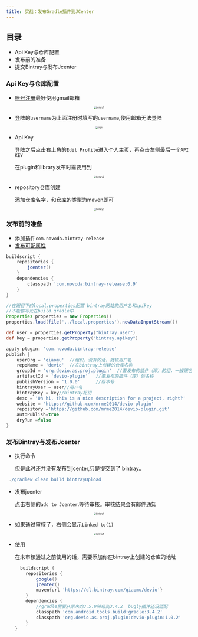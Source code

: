 ```yaml
---
title: 实战：发布Gradle插件到JCenter
---
```


<!--more-->

## 目录

- Api Key与仓库配置
- 发布前的准备
- 提交Bintray与发布Jcenter



### Api Key与仓库配置

- [账号注册](https://bintray.com/signup/oss)最好使用gmail邮箱

<center><img src="/imgs/gradle/bintary1.jpeg" alt="bintary1" style="zoom: 40%;" /></center>

- 登陆的`username`为上面注册时填写的`username`,使用邮箱无法登陆

<center><img src="/imgs/gradle/sigin.jpeg" alt="sigin" style="zoom:40%;"/></center>

- Api Key

  登陆之后点击右上角的`Edit Profile`进入个人主页，再点击左侧最后一个`API KEY`

  在plugin和library发布时需要用到

<center><img src="/imgs/gradle/bintary2.jpeg" alt="bintary2" style="zoom:40%;" /></center>

- repository仓库创建

  添加仓库名字，和仓库的类型为maven即可

<center><img src="/imgs/gradle/bintary3.jpeg" alt="bintary3" style="zoom:40%;" /></center>



### 发布前的准备

- 添加插件`com.novoda.bintray-release`
- [发布可配属性](https://github.com/novoda/bintray-release/wiki/Configuration-of-the-publish-closure)

```groovy
buildscript {
    repositories {
        jcenter()
    }
    dependencies {
        classpath 'com.novoda:bintray-release:0.9'
    }
}

//在跟目下的local.properties配置 bintray网站的用户名和apikey
//不能够写死在build.gradle中
Properties properties = new Properties()
properties.load(file('../local.properties').newDataInputStream())

def user = properties.getProperty("bintray.user")
def key = properties.getProperty("bintray.apikey")

apply plugin: 'com.novoda.bintray-release'
publish {
    userOrg = 'qiaomu'  //组织，没有的话，就填用户名
    repoName = 'devio'  //在bintray上创建的仓库名称
    groupId = 'org.devio.as.proj.plugin'  //要发布的插件（库）的组，一般跟包名保持一致
    artifactId = 'devio-plugin'   //要发布的插件（库）的名称
    publishVersion = '1.0.0'      //版本号
    bintrayUser = user//用户名
    bintrayKey = key//bintray秘钥
    desc = 'Oh hi, this is a nice description for a project, right?'
    website = 'https://github.com/mrme2014/devio-plugin'
    repository ='https://github.com/mrme2014/devio-plugin.git'
    autoPublish=true
    dryRun =false
}
```

### 发布Bintray与发布Jcenter

- 执行命令

  但是此时还并没有发布到jcenter,只是提交到了 bintray。

```groovy
 ./gradlew clean build bintrayUpload
```

- 发布jcenter

  点击右侧的`add to Jcenter`.等待审核。审核结果会有邮件通知

<center><img src="/imgs/gradle/bintary4.jpeg" alt="bintary4" style="zoom:40%;" /></center>

- 如果通过审核了，右侧会显示`Linked to(1)`

<center><img src="/imgs/gradle/bintray5.jpeg" alt="bintray5" style="zoom:40%;" /></center>

- 使用

  在未审核通过之前使用的话，需要添加你在bintray上创建的仓库的地址

  ```groovy
    buildscript {
      repositories {
          google()
          jcenter()
          maven{url 'https://dl.bintray.com/qiaomu/devio'}
      }
      dependencies {
          //gradle需要从原来的3.5.0降级到3.4.2  bugly插件还没适配
          classpath 'com.android.tools.build:gradle:3.4.2'
          classpath 'org.devio.as.proj.plugin:devio-plugin:1.0.2'
      }
  }
  ```

  


